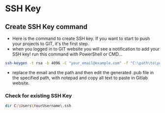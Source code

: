 # SSH Key
## Create SSH Key command

- Here is the command to create SSH key. If you want to start to push your projects to GIT, it's the first step.  
- when you logged in to GIT website you will see a notification to add your SSH key! run this command with PowerShell or CMD...  

```bash
ssh-keygen -t rsa -b 4096 -C "your_email@example.com" -f "C:\path\to\your\folder\your_key_name"
```

- replace the email and the path and then edit the generated .pub file in the specified path, with notepad and copy all text to paste in Gitlab website.

### Check for existing SSH Key 
```bash
dir C:\Users\YourUsername\.ssh
```

